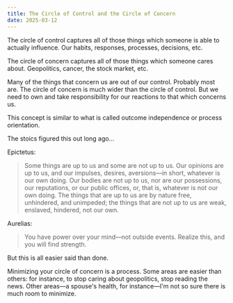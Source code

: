 ```yaml
---
title: The Circle of Control and the Circle of Concern
date: 2025-03-12
---
```

The circle of control captures all of those things which someone is able to actually influence. Our habits, responses, processes, decisions, etc.

The circle of concern captures all of those things which someone cares about. Geopolitics, cancer, the stock market, etc.

Many of the things that concern us are out of our control. Probably most are. The circle of concern is much wider than the circle of control.  But we need to own and take responsibility for our reactions to that which concerns us. 

This concept is similar to what is called outcome independence or process orientation.

The stoics figured this out long ago...

Epictetus:

>Some things are up to us and some are not up to us. Our opinions are up to us, and our impulses, desires, aversions—in short, whatever is our own doing. Our bodies are not up to us, nor are our possessions, our reputations, or our public offices, or, that is, whatever is not our own doing. The things that are up to us are by nature free, unhindered, and unimpeded; the things that are not up to us are weak, enslaved, hindered, not our own.

Aurelias:

>You have power over your mind—not outside events. Realize this, and you will find strength.

But this is all easier said than done.

Minimizing your circle of concern is a process. Some areas are easier than others: for instance, to stop caring about geopolitics, stop reading the news. Other areas—a spouse's health, for instance—I'm not so sure there is much room to minimize.

